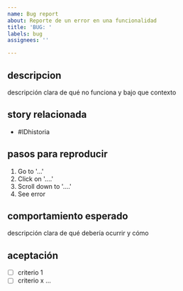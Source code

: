 ```yaml
---
name: Bug report
about: Reporte de un error en una funcionalidad
title: 'BUG: '
labels: bug
assignees: ''

---
```


## descripcion

descripción clara de qué no funciona y bajo que contexto

## story relacionada

- #IDhistoria

## pasos para reproducir

1. Go to '...'
2. Click on '....'
3. Scroll down to '....'
4. See error

## comportamiento esperado

descripción clara de qué debería ocurrir y cómo

## aceptación

- [ ] criterio 1
- [ ] criterio x ...
